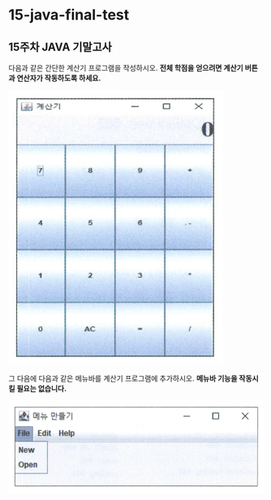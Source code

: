 # 15-java-final-test

## 15주차 JAVA 기말고사

다음과 같은 간단한 계산기 프로그램을 작성하시오. **전체 학점을 얻으려면 계산기 버튼과 연산자가 작동하도록 하세요.**

![calculator](img/calculator.png)

그 다음에 다음과 같은 메뉴바를 계산기 프로그램에 추가하시오. **메뉴바 기능을 작동시킬 필요는 없습니다.**

![jmenubar](img/jmenubar.png)
